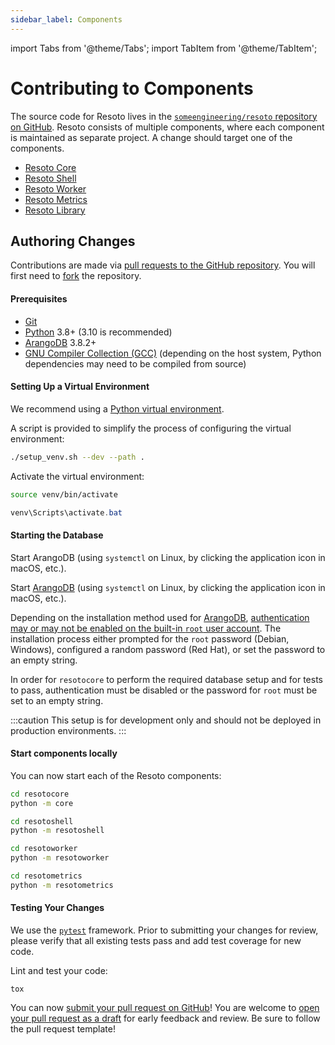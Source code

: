```yaml
---
sidebar_label: Components
---
```


import Tabs from '@theme/Tabs';
import TabItem from '@theme/TabItem';

# Contributing to Components

The source code for Resoto lives in the [`someengineering/resoto` repository on GitHub](https://github.com/someengineering/resoto).
Resoto consists of multiple components, where each component is maintained as separate project.
A change should target one of the components.

- [Resoto Core](https://github.com/someengineering/resoto/tree/main/resotocore)
- [Resoto Shell](https://github.com/someengineering/resoto/tree/main/resotoshell)
- [Resoto Worker](https://github.com/someengineering/resoto/tree/main/resotoworker)
- [Resoto Metrics](https://github.com/someengineering/resoto/tree/main/resotometrics)
- [Resoto Library](https://github.com/someengineering/resoto/tree/main/resotolib)

## Authoring Changes

Contributions are made via [pull requests to the GitHub repository](https://github.com/someengineering/resoto/pulls).
You will first need to [fork](https://docs.github.com/get-started/quickstart/fork-a-repo) the repository.

#### Prerequisites

- [Git](https://git-scm.com)
- [Python](https://python.org) 3.8+ (3.10 is recommended)
- [ArangoDB](https://arangodb.com) 3.8.2+
- [GNU Compiler Collection (GCC)](https://gcc.gnu.org) (depending on the host system, Python dependencies may need to be compiled from source)

#### Setting Up a Virtual Environment

We recommend using a [Python virtual environment](https://docs.python.org/3/tutorial/venv.html).

A script is provided to simplify the process of configuring the virtual environment:

```bash
./setup_venv.sh --dev --path .
```

Activate the virtual environment:

<Tabs>
<TabItem value="linux" label="Linux/macOS">

```bash
source venv/bin/activate
```

</TabItem>
<TabItem value="windows" label="Windows">

```powershell
venv\Scripts\activate.bat
```

</TabItem>
</Tabs>

#### Starting the Database

Start ArangoDB (using `systemctl` on Linux, by clicking the application icon in macOS, etc.).

Start [ArangoDB](https://arangodb.com) (using `systemctl` on Linux, by clicking the application icon in macOS, etc.).

Depending on the installation method used for [ArangoDB](https://arangodb.com), [authentication may or may not be enabled on the built-in `root` user account](https://www.arangodb.com/docs/stable/getting-started-installation.html#securing-the-installation). The installation process either prompted for the `root` password (Debian, Windows), configured a random password (Red Hat), or set the password to an empty string.

In order for `resotocore` to perform the required database setup and for tests to pass, authentication must be disabled or the password for `root` must be set to an empty string.

:::caution
This setup is for development only and should not be deployed in production environments.
:::

#### Start components locally

You can now start each of the Resoto components:

<Tabs>
<TabItem value="core" label="Core (resotocore)">

```bash
cd resotocore
python -m core
```

</TabItem>
<TabItem value="shell" label="Shell (resh)">

```bash
cd resotoshell
python -m resotoshell
```

</TabItem>
<TabItem value="worker" label="Worker (resotoworker)">

```bash
cd resotoworker
python -m resotoworker
```

</TabItem>
<TabItem value="metrics" label="Metrics (resotometrics)">

```bash
cd resotometrics
python -m resotometrics
```

</TabItem>
</Tabs>

#### Testing Your Changes

We use the [`pytest`](https://pytest.org) framework. Prior to submitting your changes for review, please verify that all existing tests pass and add test coverage for new code.

Lint and test your code:

```shell
tox
```

You can now [submit your pull request on GitHub](https://github.com/someengineering/resoto/pulls)! You are welcome to [open your pull request as a draft](https://docs.github.com/pull-requests/collaborating-with-pull-requests/proposing-changes-to-your-work-with-pull-requests/about-pull-requests#draft-pull-requests) for early feedback and review. Be sure to follow the pull request template!
